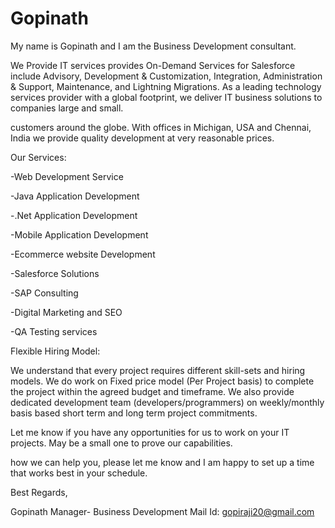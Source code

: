 # Gopinath
My name is Gopinath and I am the Business Development consultant.

We Provide IT services provides On-Demand Services for Salesforce include Advisory, Development & Customization, Integration, Administration & Support, Maintenance, and Lightning Migrations. As a leading technology services provider with a global footprint, we deliver IT business solutions to companies large and small.

customers around the globe. With offices in Michigan, USA and Chennai, India we provide quality development at very reasonable prices.

 
Our Services:

 -Web Development Service
  
 -Java Application Development

-.Net Application Development

-Mobile Application Development

-Ecommerce website Development

-Salesforce Solutions

-SAP Consulting

-Digital Marketing and SEO

-QA Testing services

 

Flexible Hiring Model:

 

We understand that every project requires different skill-sets and hiring models. We do work on Fixed price model (Per Project basis) to complete the project within the agreed budget and timeframe. We also provide dedicated development team (developers/programmers) on weekly/monthly basis based short term and long term project commitments.

 

Let me know if you have any opportunities for us to work on your IT projects. May be a small one to prove our capabilities.

 

how we can help you, please let me know and I am happy to set up a time that works best in your schedule.

 

Best Regards,

Gopinath
Manager- Business Development
Mail Id: gopiraji20@gmail.com
